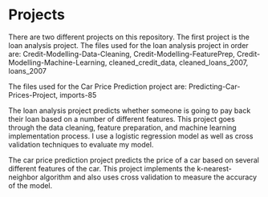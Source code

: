 # Projects
There are two different projects on this repository. The first project is the loan analysis project.
The files used for the loan analysis project in order are:
Credit-Modelling-Data-Cleaning,
Credit-Modelling-FeaturePrep,
Credit-Modelling-Machine-Learning,
cleaned_credit_data,
cleaned_loans_2007,
loans_2007

The files used for the Car Price Prediction project are:
Predicting-Car-Prices-Project,
imports-85

The loan analysis project predicts whether someone is going to pay back their loan based on a number of different features.
This project goes through the data cleaning, feature preparation, and machine learning implementation process. 
I use a logistic regression model as well as cross validation techniques to evaluate my model.

The car price prediction project predicts the price of a car based on several different features of the car.
This project implements the k-nearest-neighbor algorithm and also uses cross validation to measure the accuracy of the model. 
